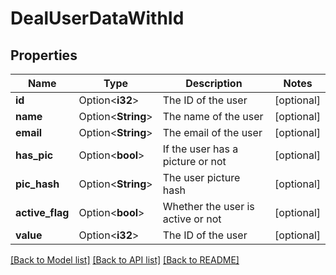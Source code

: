 # DealUserDataWithId

## Properties

Name | Type | Description | Notes
------------ | ------------- | ------------- | -------------
**id** | Option<**i32**> | The ID of the user | [optional]
**name** | Option<**String**> | The name of the user | [optional]
**email** | Option<**String**> | The email of the user | [optional]
**has_pic** | Option<**bool**> | If the user has a picture or not | [optional]
**pic_hash** | Option<**String**> | The user picture hash | [optional]
**active_flag** | Option<**bool**> | Whether the user is active or not | [optional]
**value** | Option<**i32**> | The ID of the user | [optional]

[[Back to Model list]](../README.md#documentation-for-models) [[Back to API list]](../README.md#documentation-for-api-endpoints) [[Back to README]](../README.md)


